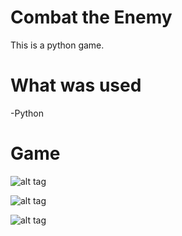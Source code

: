 # Combat the Enemy
This is a python game.

# What was used
-Python 
 
# Game
![alt tag](https://github.com/TolentinoDev/Object-Oriented-Python/blob/master/Screen%20Shot%202016-07-29%20at%201.11.38%20PM.png)

![alt tag](https://github.com/TolentinoDev/Object-Oriented-Python/blob/master/Screen%20Shot%202016-07-29%20at%2011.54.41%20AM.png)

![alt tag](https://github.com/TolentinoDev/Object-Oriented-Python/blob/master/Screenshot%202016-07-30%2022.02.42.png)
